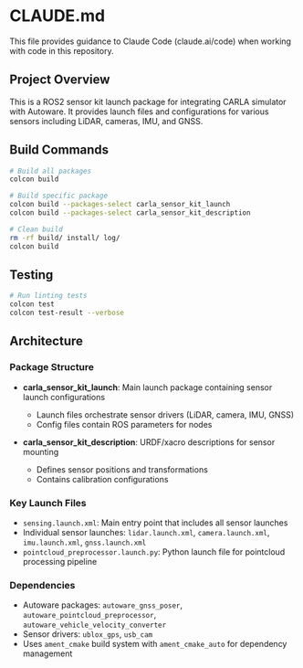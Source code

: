 # CLAUDE.md

This file provides guidance to Claude Code (claude.ai/code) when working with code in this repository.

## Project Overview

This is a ROS2 sensor kit launch package for integrating CARLA simulator with Autoware. It provides launch files and configurations for various sensors including LiDAR, cameras, IMU, and GNSS.

## Build Commands

```bash
# Build all packages
colcon build

# Build specific package
colcon build --packages-select carla_sensor_kit_launch
colcon build --packages-select carla_sensor_kit_description

# Clean build
rm -rf build/ install/ log/
colcon build
```

## Testing

```bash
# Run linting tests
colcon test
colcon test-result --verbose
```

## Architecture

### Package Structure
- **carla_sensor_kit_launch**: Main launch package containing sensor launch configurations
  - Launch files orchestrate sensor drivers (LiDAR, camera, IMU, GNSS)
  - Config files contain ROS parameters for nodes
  
- **carla_sensor_kit_description**: URDF/xacro descriptions for sensor mounting
  - Defines sensor positions and transformations
  - Contains calibration configurations

### Key Launch Files
- `sensing.launch.xml`: Main entry point that includes all sensor launches
- Individual sensor launches: `lidar.launch.xml`, `camera.launch.xml`, `imu.launch.xml`, `gnss.launch.xml`
- `pointcloud_preprocessor.launch.py`: Python launch file for pointcloud processing pipeline

### Dependencies
- Autoware packages: `autoware_gnss_poser`, `autoware_pointcloud_preprocessor`, `autoware_vehicle_velocity_converter`
- Sensor drivers: `ublox_gps`, `usb_cam`
- Uses `ament_cmake` build system with `ament_cmake_auto` for dependency management